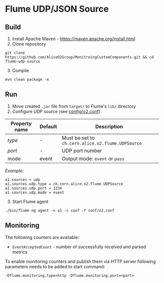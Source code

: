 # Flume UDP/JSON Source

## Build
1. Install Apache Maven - https://maven.apache.org/install.html
2. Clone repository
 ~~~
 git clone https://github.com/AliceO2Group/MonitroingCustomComponents.git && cd flume-udp-source
 ~~~
3. Compile
 ~~~
 mvn clean package -e
 ~~~
## Run
1. Move created `.jar` file from `target/` to Flume's `lib/` directory
2. Configure UDP source (see [config/o2.conf](config/o2.conf))

| Property name  | Default | Description |
| -------------- | ------- | ----------- |
| *type*         | -       | Must be set to `ch.cern.alice.o2.flume.UDPSource` |
| *port*         | -       | UDP port number |
| mode           | event   | Output mode: `event` or `pass` |


*Example:*
 ~~~
 a1.sources = udp
 a1.sources.udp.type = ch.cern.alice.o2.flume.UDPSource
 a1.sources.udp.port = 1234
 a1.sources.udp.mode = event
 ~~~
3. Start Flume agent
 ~~~
 ./bin/flume-ng agent -n a1 -c conf -f conf/o2.conf
 ~~~

## Monitoring
The following counters are available:
+ `EventAcceptedCount` - number of successfully received and parsed metrics

To enable monitoring counters and publish them via HTTP server following parameters needs to be added to start command:
~~~
-Dflume.monitoring.type=http -Dflume.monitoring.port=<port>
~~~
